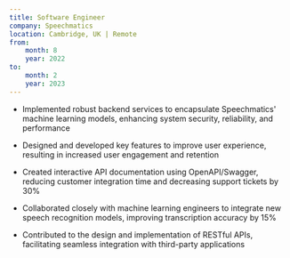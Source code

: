 ```yaml
---
title: Software Engineer
company: Speechmatics
location: Cambridge, UK | Remote
from: 
    month: 8
    year: 2022
to:
    month: 2
    year: 2023
---
```

* Implemented robust backend services to encapsulate Speechmatics' machine learning models, enhancing system security, reliability, and performance

* Designed and developed key features to improve user experience, resulting in increased user engagement and retention

* Created interactive API documentation using OpenAPI/Swagger, reducing customer integration time and decreasing support tickets by 30%

* Collaborated closely with machine learning engineers to integrate new speech recognition models, improving transcription accuracy by 15%

* Contributed to the design and implementation of RESTful APIs, facilitating seamless integration with third-party applications
